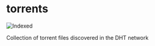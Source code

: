 torrents 
========
![Indexed](https://img.shields.io/badge/indexed-92672-blue)

Collection of torrent files discovered in the DHT network
